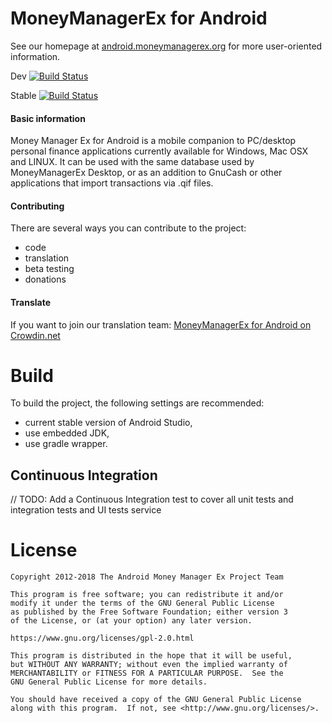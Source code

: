 # MoneyManagerEx for Android

See our homepage at [android.moneymanagerex.org](http://android.moneymanagerex.org/) for more user-oriented information.

Dev [![Build Status](https://travis-ci.org/moneymanagerex/android-money-manager-ex.svg?branch=dev)](https://travis-ci.org/moneymanagerex/android-money-manager-ex)

Stable [![Build Status](https://travis-ci.org/moneymanagerex/android-money-manager-ex.svg?branch=master)](https://travis-ci.org/moneymanagerex/android-money-manager-ex)

#### Basic information

Money Manager Ex for Android is a mobile companion to PC/desktop personal finance applications currently available for Windows, Mac OSX and LINUX. It can be used with the same database used by MoneyManagerEx Desktop, or as an addition to GnuCash or other applications that import transactions via .qif files.

#### Contributing

There are several ways you can contribute to the project:

- code
- translation
- beta testing
- donations

#### Translate

If you want to join our translation team: [MoneyManagerEx for Android on Crowdin.net](https://crowdin.net/project/android-money-manager-ex)

# Build

To build the project, the following settings are recommended:

- current stable version of Android Studio,
- use embedded JDK,
- use gradle wrapper.

## Continuous Integration

// TODO: Add a Continuous Integration test to cover all unit tests and integration tests and UI tests service

# License

    Copyright 2012-2018 The Android Money Manager Ex Project Team

    This program is free software; you can redistribute it and/or
    modify it under the terms of the GNU General Public License
    as published by the Free Software Foundation; either version 3
    of the License, or (at your option) any later version.

    https://www.gnu.org/licenses/gpl-2.0.html

    This program is distributed in the hope that it will be useful,
    but WITHOUT ANY WARRANTY; without even the implied warranty of
    MERCHANTABILITY or FITNESS FOR A PARTICULAR PURPOSE.  See the
    GNU General Public License for more details.

    You should have received a copy of the GNU General Public License
    along with this program.  If not, see <http://www.gnu.org/licenses/>.
